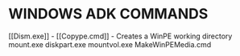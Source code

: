 # WINDOWS ADK COMMANDS

[[Dism.exe]] - 
[[Copype.cmd]] - Creates a WinPE working directory
mount.exe
diskpart.exe
mountvol.exe
MakeWinPEMedia.cmd
